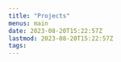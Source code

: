 ```yaml
---
title: "Projects"
menus: main
date: 2023-08-20T15:22:57Z
lastmod: 2023-08-20T15:22:57Z
tags:
---
```


